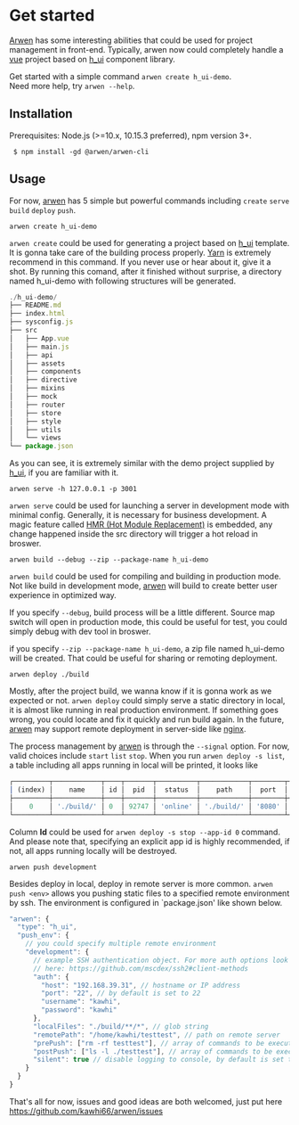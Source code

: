 # Get started

[Arwen](https://github.com/kawhi66/arwen) has some interesting abilities that could be used for project management in front-end. Typically, arwen now could completely handle a [vue](https://cn.vuejs.org) project based on [h_ui](https://www.npmjs.com/package/h_ui) component library.

Get started with a simple command `arwen create h_ui-demo`.  
Need more help, try `arwen --help`.

## Installation

Prerequisites: Node.js (>=10.x, 10.15.3 preferred), npm version 3+.

     $ npm install -gd @arwen/arwen-cli

## Usage

For now, [arwen](https://github.com/kawhi66/arwen) has 5 simple but powerful commands including `create` `serve` `build` `deploy` `push`.

`arwen create h_ui-demo`

`arwen create` could be used for generating a project based on [h_ui](https://www.npmjs.com/package/h_ui) template. It is gonna take care of the building process properly. [Yarn](https://yarnpkg.com/zh-Hant/) is extremely recommend in this command. If you never use or hear about it, give it a shot. By running this comand, after it finished without surprise, a directory named h_ui-demo with following structures will be generated.

```javascript
./h_ui-demo/
├── README.md
├── index.html
├── sysconfig.js
├── src
│   ├── App.vue
│   ├── main.js
│   ├── api
│   ├── assets
│   ├── components
│   ├── directive
│   ├── mixins
│   ├── mock
│   ├── router
│   ├── store
│   ├── style
│   ├── utils
│   └── views
└── package.json
```

As you can see, it is extremely similar with the demo project supplied by [h_ui](https://www.npmjs.com/package/h_ui), if you are familiar with it.

`arwen serve -h 127.0.0.1 -p 3001`

`arwen serve` could be used for launching a server in development mode with minimal config. Generally, it is necessary for business development. A magic feature called [HMR (Hot Module Replacement)](https://webpack.js.org/concepts/hot-module-replacement) is embedded, any change happened inside the src directory will trigger a hot reload in broswer.

`arwen build --debug --zip --package-name h_ui-demo`

`arwen build` could be used for compiling and building in production mode. Not like build in development mode, [arwen](https://github.com/kawhi66/arwen) will build to create better user experience in optimized way.

If you specify `--debug`, build process will be a little different. Source map switch will open in production mode, this could be useful for test, you could simply debug with dev tool in broswer.

if you specify `--zip --package-name h_ui-demo`, a zip file named h_ui-demo will be created. That could be useful for sharing or remoting deployment.

`arwen deploy ./build`

Mostly, after the project build, we wanna know if it is gonna work as we expected or not. `arwen deploy` could simply serve a static directory in local, it is almost like running in real production environment. If something goes wrong, you could locate and fix it quickly and run build again. In the future, [arwen](https://github.com/kawhi66/arwen) may support remote deployment in server-side like [nginx](https://nginx.org/en/).

The process management by [arwen](https://github.com/kawhi66/arwen) is through the `--signal` option. For now, valid choices include `start` `list` `stop`. When you run `arwen deploy -s list`, a table including all apps running in local will be printed, it looks like

```javascript
┌─────────┬────────────┬────┬───────┬──────────┬────────────┬────────┬───────────────┐
│ (index) │    name    │ id │  pid  │  status  │    path    │  port  │  created_at   │
├─────────┼────────────┼────┼───────┼──────────┼────────────┼────────┼───────────────┤
│    0    │ './build/' │ 0  │ 92747 │ 'online' │ './build/' │ '8080' │ 1555134009451 │
└─────────┴────────────┴────┴───────┴──────────┴────────────┴────────┴───────────────┘
```

Column **Id** could be used for `arwen deploy -s stop --app-id 0` command. And please note that, specifying an explicit app id is highly recommended, if not, all apps running locally will be destroyed.

`arwen push development`

Besides deploy in local, deploy in remote server is more common. `arwen push <env>` allows you pushing static files to a specified remote environment by ssh. The environment is configured in \`package.json' like shown below.

```javascript
"arwen": {
  "type": "h_ui",
  "push_env": {
    // you could specify multiple remote environment
    "development": {
      // example SSH authentication object. For more auth options look
      // here: https://github.com/mscdex/ssh2#client-methods
      "auth": {
        "host": "192.168.39.31", // hostname or IP address
        "port": "22", // by default is set to 22
        "username": "kawhi",
        "password": "kawhi"
      },
      "localFiles": "./build/**/*", // glob string
      "remotePath": "/home/kawhi/testtest", // path on remote server
      "prePush": ["rm -rf testtest"], // array of commands to be executed on remote server before files push
      "postPush": ["ls -l ./testtest"], // array of commands to be executed on remote server after files push
      "silent": true // disable logging to console, by default is set to false
    }
  }
}
```

That's all for now, issues and good ideas are both welcomed, just put here <https://github.com/kawhi66/arwen/issues>
